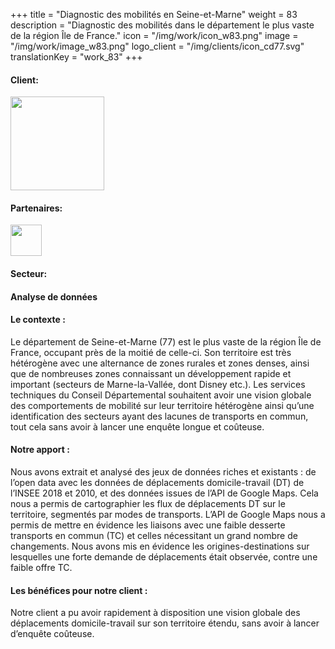 +++
title = "Diagnostic des mobilités en Seine-et-Marne"
weight = 83
description = "Diagnostic des mobilités dans le département le plus vaste de la région Île de France."
icon = "/img/work/icon_w83.png"
image = "/img/work/image_w83.png"
logo_client = "/img/clients/icon_cd77.svg"
translationKey = "work_83"
+++

<!-- Client -->
<div class="row">
	<div class="col-sm-3"><h4>Client:</h4></div>
	<div class="col-sm-3"><a href = "https://seine-et-marne.fr/fr" target="_blank"/> <img src="/img/clients/icon_cd77.svg" width="150px"/></a></div>	
</div>	

<!-- Partner -->
<div class="row">
	<div class="col-sm-3"><h4>Partenaires:</h4></div>
	<div class="col-sm-3"><a href = "https://www.cdvia.fr/accueil" target="_blank"/> <img src="/img/clients/icon_cdvia.svg" height="50px"/></a></div>	
</div>	

<!-- Sector -->
<div class="row">
	<div class="col-sm-3"><h4>Secteur:</h4></div>
	<div class="col-sm-3"> <h4>Analyse de données</h4></div>
	<div class="col-sm-3"></div>
</div>	

<h4>Le contexte :</h4> 
<p>

Le département de Seine-et-Marne (77) est le plus vaste de la région Île de France, occupant près de la moitié de celle-ci. Son territoire est très hétérogène avec une alternance de zones rurales et zones denses, ainsi que de nombreuses zones connaissant un développement rapide et important (secteurs de Marne-la-Vallée, dont Disney etc.). Les services techniques du Conseil Départemental souhaitent avoir une vision globale des comportements de mobilité sur leur territoire hétérogène ainsi qu’une identification des secteurs ayant des lacunes de transports en commun, tout cela sans avoir à lancer une enquête longue et coûteuse.

</p>

<h4>Notre apport :</h4>
<p>

Nous avons extrait et analysé des jeux de données riches et existants : de l’open data avec les données de déplacements domicile-travail (DT) de l’INSEE 2018 et 2010, et des données issues de l’API de Google Maps. Cela nous a permis de cartographier les flux de déplacements DT sur le territoire, segmentés par modes de transports. L’API de Google Maps nous a permis de mettre en évidence les liaisons avec une faible desserte transports en commun (TC) et celles nécessitant un grand nombre de changements. Nous avons mis en évidence les origines-destinations sur lesquelles une forte demande de déplacements était observée, contre une faible offre TC.

</p>

<h4>Les bénéfices pour notre client :</h4>
<p>

Notre client a pu avoir rapidement à disposition une vision globale des déplacements domicile-travail sur son territoire étendu, sans avoir à lancer d’enquête coûteuse.

</p>
